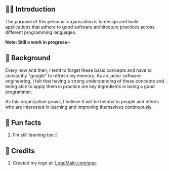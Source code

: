 ## 🙋‍♀️ Introduction

The purpose of this personal organization is to design and build applications that adhere to good software architecture practices across different programming languages.

**Note: Still a work in progress~**

## 👩‍ Background
Every now and then, I tend to forget these basic concepts and have to constantly "google" to refresh my memory. As an
junior software engineering, I felt that having a strong understanding of these concepts and being able to apply them in practice are key ingredients in being a good programmer.

As this organization grows, I believe it will be helpful to people and others who are interested in learning and improving themselves continuously.

## 🍿 Fun facts 
1. I'm still learning too :)


## 🌈 Credits
1. Created my logo at: [LogoMakr.com/app](https://logomakr.com/).

<!--
**Here are some ideas to get you started:**

🙋‍♀️ A short introduction - what is your organization all about?
🌈 Contribution guidelines - how can the community get involved?
👩‍💻 Useful resources - where can the community find your docs? Is there anything else the community should know?
🍿 Fun facts - what does your team eat for breakfast?
🧙 Remember, you can do mighty things with the power of [Markdown](https://docs.github.com/github/writing-on-github/getting-started-with-writing-and-formatting-on-github/basic-writing-and-formatting-syntax)
-->
